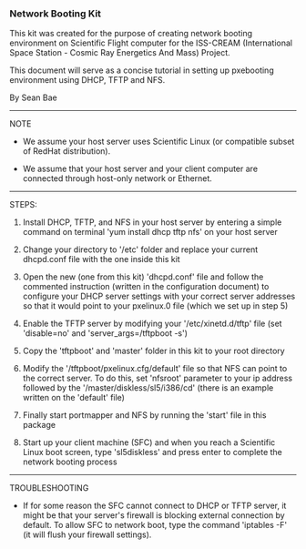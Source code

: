 ### Network Booting Kit
This kit was created for the purpose of creating network booting environment on Scientific Flight computer for the ISS-CREAM (International Space Station - Cosmic Ray Energetics And Mass) Project.

This document will serve as a concise tutorial in setting up pxebooting environment using DHCP, TFTP and NFS.

By Sean Bae

----

NOTE

- We assume your host server uses Scientific Linux (or compatible subset of RedHat distribution).

- We assume that your host server and your client computer are connected through host-only network or Ethernet.

----

STEPS:

1. Install DHCP, TFTP, and NFS in your host server by entering a simple command on terminal 'yum install dhcp tftp nfs' on your host server

2. Change your directory to '/etc' folder and replace your current dhcpd.conf file with the one inside this kit

3. Open the new (one from this kit) 'dhcpd.conf' file and follow the commented instruction (written in the configuration document) to configure your DHCP server settings with your correct server addresses so that it would point to your pxelinux.0 file (which we set up in step 5)

4. Enable the TFTP server by modifying your '/etc/xinetd.d/tftp' file (set 'disable=no' and 'server_args=/tftpboot -s')

5. Copy the 'tftpboot' and 'master' folder in this kit to your root directory

6. Modify the '/tftpboot/pxelinux.cfg/default' file so that NFS can point to the correct server. To do this, set 'nfsroot' parameter to your ip address followed by the '/master/diskless/sl5/i386/cd' (there is an example written on the 'default' file)

7. Finally start portmapper and NFS by running the 'start' file in this package

8. Start up your client machine (SFC) and when you reach a Scientific Linux boot screen, type 'sl5diskless' and press enter to complete the network booting process

----

TROUBLESHOOTING

- If for some reason the SFC cannot connect to DHCP or TFTP server, it might be that your server's firewall is blocking external connection by default. To allow SFC to network boot, type the command 'iptables -F' (it will flush your firewall settings).

